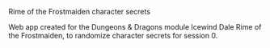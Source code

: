 Rime of the Frostmaiden character secrets

Web app created for the Dungeons & Dragons module Icewind Dale Rime of the Frostmaiden, to randomize character secrets for session 0.
